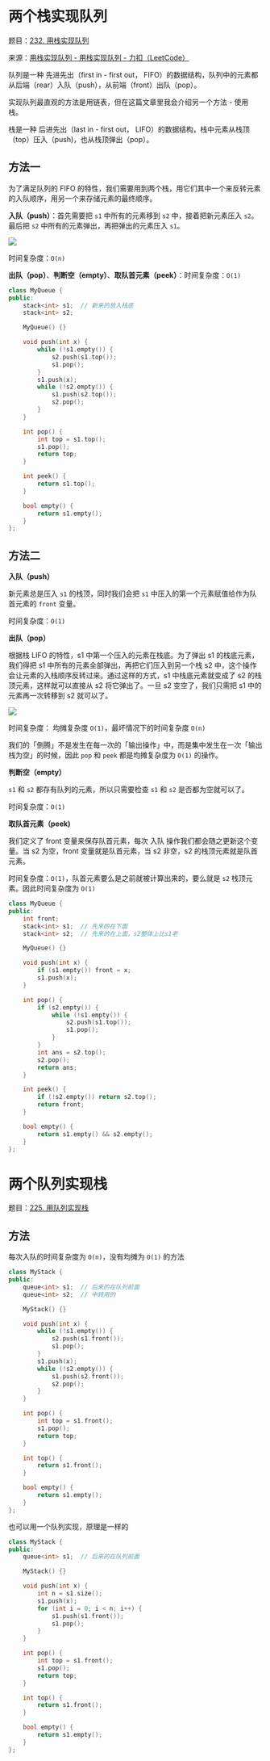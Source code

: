 # 两个栈实现队列

题目：[232. 用栈实现队列](https://leetcode.cn/problems/implement-queue-using-stacks/)

来源：[用栈实现队列 - 用栈实现队列 - 力扣（LeetCode）](https://leetcode.cn/problems/implement-queue-using-stacks/solution/yong-zhan-shi-xian-dui-lie-by-leetcode/)

队列是一种 先进先出（first in - first out， FIFO）的数据结构，队列中的元素都从后端（rear）入队（push），从前端（front）出队（pop）。

实现队列最直观的方法是用链表，但在这篇文章里我会介绍另一个方法 - 使用栈。

栈是一种 后进先出（last in - first out， LIFO）的数据结构，栈中元素从栈顶（top）压入（push)，也从栈顶弹出（pop）。

## 方法一

为了满足队列的 FIFO 的特性，我们需要用到两个栈，用它们其中一个来反转元素的入队顺序，用另一个来存储元素的最终顺序。

**入队（push）**：首先需要把 `s1` 中所有的元素移到 `s2` 中，接着把新元素压入 `s2`。最后把 `s2` 中所有的元素弹出，再把弹出的元素压入 `s1`。

![](../doc/232-1.png)

时间复杂度：`O(n)`

**出队（pop）**、**判断空（empty）**、**取队首元素（peek）**：时间复杂度：`O(1)`

```c++
class MyQueue {
public:
    stack<int> s1;  // 新来的放入栈底
    stack<int> s2;

    MyQueue() {}

    void push(int x) {
        while (!s1.empty()) {
            s2.push(s1.top());
            s1.pop();
        }
        s1.push(x);
        while (!s2.empty()) {
            s1.push(s2.top());
            s2.pop();
        }
    }

    int pop() {
        int top = s1.top();
        s1.pop();
        return top;
    }

    int peek() {
        return s1.top();
    }

    bool empty() {
        return s1.empty();
    }
};

```

## 方法二

**入队（push）**

新元素总是压入 `s1` 的栈顶，同时我们会把 `s1` 中压入的第一个元素赋值给作为队首元素的 `front` 变量。

时间复杂度：`O(1)`

**出队（pop）**

根据栈 LIFO 的特性，s1 中第一个压入的元素在栈底。为了弹出 s1 的栈底元素，我们得把 s1 中所有的元素全部弹出，再把它们压入到另一个栈 s2 中，这个操作会让元素的入栈顺序反转过来。通过这样的方式，s1 中栈底元素就变成了 s2 的栈顶元素，这样就可以直接从 s2 将它弹出了。一旦 s2 变空了，我们只需把 s1 中的元素再一次转移到 s2 就可以了。

![](../doc/232-2.png)

时间复杂度： 均摊复杂度 `O(1)`，最坏情况下的时间复杂度 `O(n)`

我们的「倒腾」不是发生在每一次的「输出操作」中，而是集中发生在一次「输出栈为空」的时候，因此 `pop` 和 `peek` 都是均摊复杂度为 `O(1)` 的操作。

**判断空（empty）**

`s1` 和 `s2` 都存有队列的元素，所以只需要检查 `s1` 和 `s2` 是否都为空就可以了。

时间复杂度：`O(1)`

**取队首元素（peek)**

我们定义了 front 变量来保存队首元素，每次 入队 操作我们都会随之更新这个变量。当 s2 为空，front 变量就是队首元素，当 s2 非空，s2 的栈顶元素就是队首元素。

时间复杂度：`O(1)`，队首元素要么是之前就被计算出来的，要么就是 `s2` 栈顶元素。因此时间复杂度为 `O(1)`

```c++
class MyQueue {
public:
    int front;
    stack<int> s1;  // 先来的在下面
    stack<int> s2;  // 先来的在上面，s2整体上比s1老

    MyQueue() {}

    void push(int x) {
        if (s1.empty()) front = x;
        s1.push(x);
    }

    int pop() {
        if (s2.empty()) {
            while (!s1.empty()) {
                s2.push(s1.top());
                s1.pop();
            }
        }
        int ans = s2.top();
        s2.pop();
        return ans;
    }

    int peek() {
        if (!s2.empty()) return s2.top();
        return front;
    }

    bool empty() {
        return s1.empty() && s2.empty();
    }
};
```

# 两个队列实现栈

题目：[225. 用队列实现栈](https://leetcode.cn/problems/implement-stack-using-queues/)

## 方法

每次入队的时间复杂度为 `O(n)`，没有均摊为 `O(1)` 的方法

```c++
class MyStack {
public:
    queue<int> s1;  // 后来的在队列前面
    queue<int> s2;  // 中转用的

    MyStack() {}

    void push(int x) {
        while (!s1.empty()) {
            s2.push(s1.front());
            s1.pop();
        }
        s1.push(x);
        while (!s2.empty()) {
            s1.push(s2.front());
            s2.pop();
        }
    }

    int pop() {
        int top = s1.front();
        s1.pop();
        return top;
    }

    int top() {
        return s1.front();
    }

    bool empty() {
        return s1.empty();
    }
};
```

也可以用一个队列实现，原理是一样的

```c++
class MyStack {
public:
    queue<int> s1;  // 后来的在队列前面

    MyStack() {}

    void push(int x) {
        int n = s1.size();
        s1.push(x);
        for (int i = 0; i < n; i++) {
            s1.push(s1.front());
            s1.pop();
        }
    }

    int pop() {
        int top = s1.front();
        s1.pop();
        return top;
    }

    int top() {
        return s1.front();
    }

    bool empty() {
        return s1.empty();
    }
};
```

